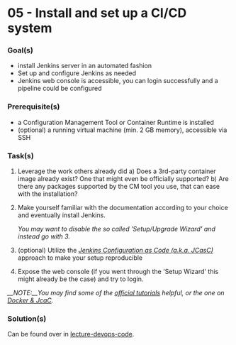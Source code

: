 05 - Install and set up a CI/CD system
======================================


### Goal(s)

* install Jenkins server in an automated fashion
* Set up and configure Jenkins as needed
* Jenkins web console is accessible, you can login successfully and a pipeline could be configured 


### Prerequisite(s)

* a Configuration Management Tool or Container Runtime is installed
* (optional) a running virtual machine (min. 2 GB memory), accessible via SSH


### Task(s)

1. Leverage the work others already did
   a) Does a 3rd-party container image already exist? One that might even be officially supported?
   b) Are there any packages supported by the CM tool you use, that can ease with the installation? 

2. Make yourself familiar with the documentation according to your choice and eventually install
   Jenkins.

   *You may want to disable the so called 'Setup/Upgrade Wizard' and instead go with 3.* 

3. (optional) Utilize the
   [*Jenkins Configuration as Code (a.k.a. JCasC)*](https://github.com/jenkinsci/configuration-as-code-plugin)
   approach to make your setup reproducible
   
4. Expose the web console (if you went through the 'Setup Wizard' this might already be the case) and
   try to login. 

*__NOTE:__You may find some of the [official tutorials](https://www.jenkins.io/doc/tutorials) helpful, or the one
on [Docker & JcaC](https://www.digitalocean.com/community/tutorials/how-to-automate-jenkins-setup-with-docker-and-jenkins-configuration-as-code).*


### Solution(s)

Can be found over in [lecture-devops-code](https://github.com/lucendio/lecture-devops-code/tree/master/tutorials-solutions/05_install-cicd-system).
